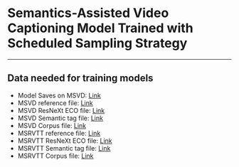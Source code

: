 # Semantics-Assisted Video Captioning Model Trained with Scheduled Sampling Strategy
---
## Data needed for training models
- Model Saves on MSVD: [Link](https://cloud.tsinghua.edu.cn/f/4f6862262ba4478db23c/?dl=1)
- MSVD reference file: [Link](https://cloud.tsinghua.edu.cn/f/aafd02d8cf4f44529bbd/?dl=1)
- MSVD ResNeXt ECO file: [Link](https://cloud.tsinghua.edu.cn/f/8f5dfba901a34f0eb474/?dl=1)
- MSVD Semantic tag file: [Link](https://cloud.tsinghua.edu.cn/f/d463a2eecc7645f3965d/?dl=1)
- MSVD Corpus file: [Link](https://cloud.tsinghua.edu.cn/f/70b264998e4d40aeb1d6/?dl=1)
- MSRVTT reference file: [Link](https://cloud.tsinghua.edu.cn/f/5c5d25edacae415fa0bf/?dl=1)
- MSRVTT ResNeXt ECO file: [Link](https://cloud.tsinghua.edu.cn/f/8ecb879d77db41b2b06c/?dl=1)
- MSRVTT Semantic tag file: [Link](https://cloud.tsinghua.edu.cn/f/07158bab9f7a4ba3918b/?dl=1)
- MSRVTT Corpus file: [Link](https://cloud.tsinghua.edu.cn/f/97cb4f640f194731a550/?dl=1)